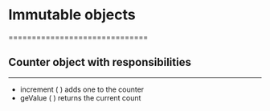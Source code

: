 # Immutable objects
==============================

## Counter object with responsibilities
-----------------------------------------
- increment ( ) adds one to the counter
- geValue ( ) returns the current count
